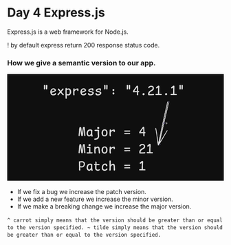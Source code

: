 # Day 4 Express.js 

Express.js is a web framework for Node.js.

! by default express return 200 response  status code.

### How we give a semantic version to our app.
![img.png](img.png)
* If we fix a bug we increase the patch version.
* If we add a new feature we increase the minor version.
* If we make a breaking change we increase the major version.

``^ carrot simply means that the version should be greater than or equal to the version specified.
 ~ tilde simply means that the version should be greater than or equal to the version specified.
``